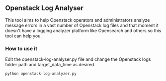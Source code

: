 ## Openstack Log Analyser
This tool aims to help Openstack operators and administrators analyze message errors in a vast number of Openstack log files and that moment it doesn't have a logging analyzer platform like Opensearch and others so this tool can help you.

### How to use it
Edit the openstack-log-analyser.py file and change the Openstack logs folder path and target_data_time as desired.

```python
python openstack-log-analyzer.py
```

